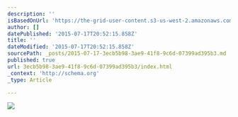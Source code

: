 ```yaml
---
description: ''
isBasedOnUrl: 'https://the-grid-user-content.s3-us-west-2.amazonaws.com/a73e8a99-dd56-4c1c-8738-059531999bd8.jpg'
author: []
datePublished: '2015-07-17T20:52:15.858Z'
title: ''
dateModified: '2015-07-17T20:52:15.858Z'
sourcePath: _posts/2015-07-17-3ecb5b98-3ae9-41f8-9c6d-07399ad395b3.md
published: true
url: 3ecb5b98-3ae9-41f8-9c6d-07399ad395b3/index.html
_context: 'http://schema.org'
_type: Article

---
```

![](https://the-grid-user-content.s3-us-west-2.amazonaws.com/a73e8a99-dd56-4c1c-8738-059531999bd8.jpg)
